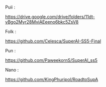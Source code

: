 Puii : 

https://drive.google.com/drive/folders/11dt-vBgo2Myr28MviAEeeno6bkc5ZsV8

Folk : 

https://github.com/Celesca/SuperAI-SS5-Final

Pun :

https://github.com/PaweekornS/SuperAI_ss5

Nano : 

https://github.com/KingPhuripol/RoadtoSupA